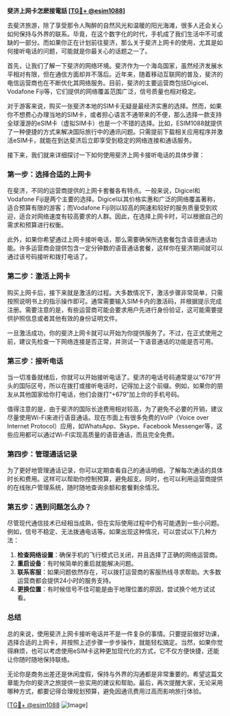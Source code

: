 **斐济上网卡怎麽接電話 [[TG💪+ @esim1088](https://t.me/s/esim1088)]**

去斐济旅游，除了享受那令人陶醉的自然风光和温暖的阳光海滩，很多人还会关心如何保持与外界的联系。毕竟，在这个数字化的时代，手机成了我们生活中不可或缺的一部分。而如果你正在计划前往斐济，那么关于斐济上网卡的使用，尤其是如何接听电话的问题，可能就是你最关心的话题之一了。

首先，让我们了解一下斐济的网络环境。斐济作为一个海岛国家，虽然经济发展水平相对有限，但在通信方面却并不落后。近年来，随着移动互联网的普及，斐济的电信运营商也在不断优化其网络服务。目前，斐济的主要运营商包括Digicel、Vodafone Fiji等，它们提供的网络覆盖范围广泛，信号质量也相对稳定。

对于游客来说，购买一张斐济本地的SIM卡无疑是最经济实惠的选择。然而，如果你不想费心办理当地的SIM卡，或者担心语言不通带来的不便，那么选择一款支持全球漫游的eSIM卡（虚拟SIM卡）也是一个不错的选择。比如，ESIM1088就提供了一种便捷的方式来解决国际旅行中的通讯问题。只需提前下载相关应用程序并激活eSIM卡，就能在到达斐济后立即享受到稳定的网络连接和通话服务。

接下来，我们就来详细探讨一下如何使用斐济上网卡接听电话的具体步骤：

### **第一步：选择合适的上网卡**
在斐济，不同的运营商提供的上网卡套餐各有特点。一般来说，Digicel和Vodafone Fiji是两个主要的选择。Digicel以其价格实惠和广泛的网络覆盖著称，适合预算有限的游客；而Vodafone Fiji则以较高的网速和较好的服务质量受到欢迎，适合对网络速度有较高要求的人群。因此，在选择上网卡时，可以根据自己的需求和预算进行权衡。

此外，如果你希望通过上网卡接听电话，那么需要确保所选套餐包含语音通话功能。许多运营商会提供包含一定分钟数的语音通话套餐，这样你在斐济期间就可以通过该号码接听和拨打电话了。

### **第二步：激活上网卡**
购买上网卡后，接下来就是激活的过程。大多数情况下，激活步骤非常简单，只需按照说明书上的指示操作即可。通常需要输入SIM卡内的激活码，并根据提示完成注册。需要注意的是，有些运营商可能会要求用户先进行身份验证，这可能需要提供护照信息或者其他有效的身份证明文件。

一旦激活成功，你的斐济上网卡就可以开始为你提供服务了。不过，在正式使用之前，建议先检查一下网络连接是否正常，并测试一下语音通话的功能是否可用。

### **第三步：接听电话**
当一切准备就绪后，你就可以开始接听电话了。斐济的电话号码通常是以“679”开头的国际区号，所以在拨打或接听电话时，记得加上这个前缀。例如，如果你的朋友从其他国家给你打电话，他们会拨打“+679”加上你的手机号码。

值得注意的是，由于斐济的国际长途费用相对较高，为了避免不必要的开销，建议尽量使用Wi-Fi来进行语音通话。现在市面上有很多免费的VoIP（Voice over Internet Protocol）应用，如WhatsApp、Skype、Facebook Messenger等，这些应用都可以通过Wi-Fi实现高质量的语音通话，而且完全免费。

### **第四步：管理通话记录**
为了更好地管理通话记录，你可以定期查看自己的通话明细，了解每次通话的具体时长和费用。这样可以帮助你控制预算，避免超支。同时，也可以利用运营商提供的在线账户管理系统，随时随地查询余额和套餐剩余情况。

### **第五步：遇到问题怎么办？**
尽管现代通信技术已经相当成熟，但在实际使用过程中仍有可能遇到一些小问题。例如，信号不稳定、无法拨通电话等。如果出现这种情况，可以尝试以下几种方法：

1. **检查网络设置**：确保手机的飞行模式已关闭，并且选择了正确的网络运营商。
2. **重启设备**：有时候简单的重启就能解决问题。
3. **联系客服**：如果问题依然存在，可以拨打运营商的客服热线寻求帮助。大多数运营商都会提供24小时的服务支持。
4. **更换位置**：有时候信号不佳可能是由于地理位置的原因，尝试换个地方试试看。

### **总结**
总的来说，使用斐济上网卡接听电话并不是一件复杂的事情。只要提前做好功课，选择合适的上网卡，并按照上述步骤一步步操作，就能轻松搞定。当然，如果你觉得麻烦，也可以考虑使用eSIM卡这种更加现代化的方式，它不仅方便快捷，还能让你随时随地保持联络。

无论你是商务出差还是休闲度假，保持与外界的沟通都是非常重要的。希望这篇文章能为你的斐济之旅提供一些实用的建议和帮助。最后，再次提醒大家，无论采用哪种方式，都要记得合理规划预算，避免因通讯费用过高而影响旅行体验。

[[TG💪+ @esim1088](https://t.me/s/esim1088) ![Image](https://i.postimg.cc/4NQfJmqS/Snipaste-2025-05-13-00-14-12.png)]